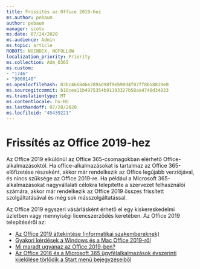 ```yaml
---
title: Frissítés az Office 2019-hez
ms.author: pebaum
author: pebaum
manager: scotv
ms.date: 07/24/2020
ms.audience: Admin
ms.topic: article
ROBOTS: NOINDEX, NOFOLLOW
localization_priority: Priority
ms.collection: Adm_O365
ms.custom:
- "1746"
- "9000140"
ms.openlocfilehash: 03bc4668d6e789ad98f9eb90d4f07ff8b58839e0
ms.sourcegitcommit: b10cea11b4975354b91193327b58aa4740d34833
ms.translationtype: MT
ms.contentlocale: hu-HU
ms.lasthandoff: 07/28/2020
ms.locfileid: "45439221"
---
```

# <a name="update-to-office-2019"></a>Frissítés az Office 2019-hez

Az Office 2019 elkülönül az Office 365-csomagokban elérhető Office-alkalmazásoktól. Ha office-alkalmazásokat is tartalmaz az Office 365-előfizetése részeként, akkor már rendelkezik az Office legújabb verziójával, és nincs szüksége az Office 2019-re. Ha például a Microsoft 365-alkalmazásokat nagyvállalati célokra telepítette a szervezet felhasználói számára, akkor már rendelkezik az Office 2019 összes frissített szolgáltatásával és még sok másszolgáltatással.

Az Office 2019 egyszeri vásárlásként érhető el egy kiskereskedelmi üzletben vagy mennyiségi licencszerződés keretében. Az Office 2019 telepítéséről az:  

- [Az Office 2019 áttekintése (informatikai szakembereknek)](https://docs.microsoft.com/deployoffice/office2019/overview)  
- [Gyakori kérdések a Windows és a Mac Office 2019-ről](https://support.microsoft.com/help/4133312)  
- [Mi maradt ugyanaz az Office 2019-ben?](https://docs.microsoft.com/deployoffice/office2019/overview#whats-stayed-the-same-in-office-2019)  
- [Az Office 2016 és a Microsoft 365 ügyfélalkalmazások évszerinti kijelölése törlődik a Start menü bejegyzéseiből](https://support.office.com/article/8fe5e052-76d2-49de-af30-2e84ed3da907?wt.mc_id=Alchemy_ClientDIA)